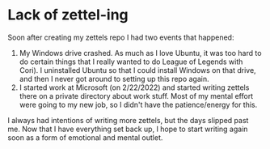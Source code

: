 # Lack of zettel-ing

Soon after creating my zettels repo I had two events that happened:

1. My Windows drive crashed. As much as I love Ubuntu, it was too hard to do certain things that I really wanted to do 
League of Legends with Cori). I uninstalled Ubuntu so that I could install Windows on that drive, and then I never got 
around to setting up this repo again.
1. I started work at Microsoft (on 2/22/2022) and started writing zettels there on a private directory about work stuff.
Most of my mental effort were going to my new job, so I didn't have the patience/energy for this.

I always had intentions of writing more zettels, but the days slipped past me. Now that I have everything set back up,
I hope to start writing again soon as a form of emotional and mental outlet.

